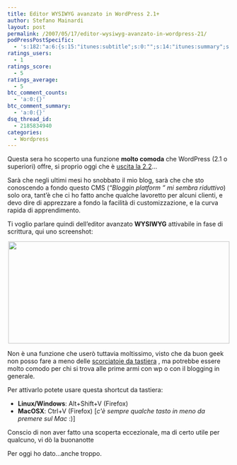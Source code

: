 ```yaml
---
title: Editor WYSIWYG avanzato in WordPress 2.1+
author: Stefano Mainardi
layout: post
permalink: /2007/05/17/editor-wysiwyg-avanzato-in-wordpress-21/
podPressPostSpecific:
  - 's:182:"a:6:{s:15:"itunes:subtitle";s:0:"";s:14:"itunes:summary";s:0:"";s:15:"itunes:keywords";s:0:"";s:13:"itunes:author";s:0:"";s:15:"itunes:explicit";s:0:"";s:12:"itunes:block";s:2:"no";}";'
ratings_users:
  - 1
ratings_score:
  - 5
ratings_average:
  - 5
btc_comment_counts:
  - 'a:0:{}'
btc_comment_summary:
  - 'a:0:{}'
dsq_thread_id:
  - 2185834940
categories:
  - Wordpress
---
```

Questa sera ho scoperto una funzione <span style="font-weight: bold">molto comoda</span> che WordPress (2.1 o superiori) offre, si proprio oggi che è [uscita la 2.2][1]&#8230;

Sarà che negli ultimi mesi ho snobbato il mio blog, sarà che che sto conoscendo a fondo questo CMS (<span style="font-style: italic">&#8220;Bloggin platform &#8221; mi sembra riduttivo</span>) solo ora, tant&#8217;è che ci ho fatto anche qualche lavoretto per alcuni clienti, e devo dire di apprezzare a fondo la facilità di customizzazione, e la curva rapida di apprendimento.

Ti voglio parlare quindi dell&#8217;editor avanzato <span style="font-weight: bold">WYSIWYG</span> attivabile in fase di scrittura, qui uno screenshot:

<p style="text-align: center">
  <img src="http://farm1.static.flickr.com/220/501436782_2dbe058554.jpg?v=0" height="231" width="500" />
</p>

Non è una funzione che userò tuttavia moltissimo, visto che da buon geek non posso fare a meno delle [scorciatoie da tastiera][2] , ma potrebbe essere molto comodo per chi si trova alle prime armi con wp o con il blogging in generale.

Per attivarlo potete usare questa shortcut da tastiera:

*   <span style="font-weight: bold">Linux/Windows</span>: Alt+Shift+V (Firefox)
*   <span style="font-weight: bold">MacOSX</span>: Ctrl+V (Firefox) [<span style="font-style: italic">c'è sempre qualche tasto in meno da premere sul Mac</span> :)]

Conscio di non aver fatto una scoperta eccezionale, ma di certo utile per qualcuno, vi dò la buonanotte

Per oggi ho dato&#8230;anche troppo.

 [1]: http://wordpress.org/download/
 [2]: http://www.savvyaffiliate.com/Blog/wordpress/wordpress-keyboard-shortcuts/